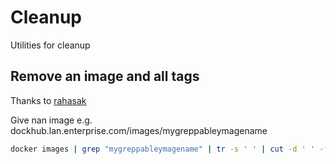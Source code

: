 # Cleanup

Utilities for cleanup

## Remove an image and all tags

Thanks to [rahasak](https://medium.com/rahasak/delete-docker-image-with-all-tags-c631f6049530)

Give nan image e.g. dockhub.lan.enterprise.com/images/mygreppableymagename

``` bash
docker images | grep "mygreppableymagename" | tr -s ' ' | cut -d ' ' -f 2 | xargs -I {} docker rmi dockhub.lan.enterprise.com/images/mygreppableymagename:{}
```
